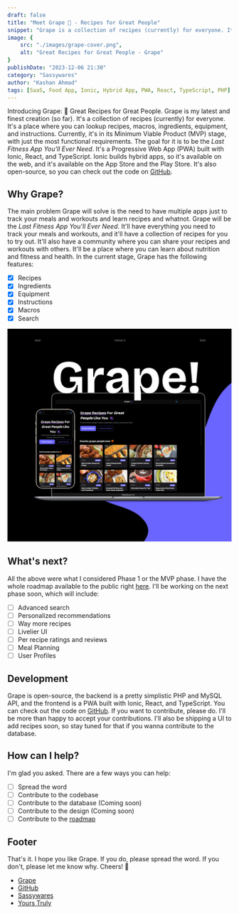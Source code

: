 ```yaml
---
draft: false
title: "Meet Grape 🍇 - Recipes for Great People"
snippet: "Grape is a collection of recipes (currently) for everyone. It's a place where you can lookup recipes, macros, ingredients, equipment, and instructions."
image: {
    src: "./images/grape-cover.png",
    alt: "Great Recipes for Great People - Grape"
}
publishDate: "2023-12-06 21:30"
category: "Sassywares"
author: "Kashan Ahmad"
tags: [SaaS, Food App, Ionic, Hybrid App, PWA, React, TypeScript, PHP]
---
```


Introducing Grape: 🍇 Great Recipes for Great People.
Grape is my latest and finest creation (so far). It's a collection of recipes (currently) for everyone. It's a place where you can lookup recipes, macros, ingredients, equipment, and instructions. Currently, it's in its Minimum Viable Product (MVP) stage, with just the most functional requirements. The goal for it is to be the *Last Fitness App You'll Ever Need*. It's a Progressive Web App (PWA) built with Ionic, React, and TypeScript. Ionic builds hybrid apps, so it's available on the web, and it's available on the App Store and the Play Store. It's also open-source, so you can check out the code on [GitHub](https://github.com/thekayshawn/grapes-pwa).

## Why Grape?

The main problem Grape will solve is the need to have multiple apps just to track your meals and workouts and learn recipes and whatnot. Grape will be the *Last Fitness App You'll Ever Need*. It'll have everything you need to track your meals and workouts, and it'll have a collection of recipes for you to try out. It'll also have a community where you can share your recipes and workouts with others. It'll be a place where you can learn about nutrition and fitness and health. In the current stage, Grape has the following features:

- [x] Recipes
- [x] Ingredients
- [x] Equipment
- [x] Instructions
- [x] Macros
- [x] Search

![App Screenshots](./images/grape-mockup.jpg)

## What's next?

All the above were what I considered Phase 1 or the MVP phase. I have the whole roadmap available to the public right [here](https://sassywares.notion.site/Grape-Roadmap-4157ef32a3f6497c8e2cbe993f36c6d2). I'll be working on the next phase soon, which will include:

- [ ] Advanced search
- [ ] Personalized recommendations
- [ ] Way more recipes
- [ ] Livelier UI
- [ ] Per recipe ratings and reviews
- [ ] Meal Planning
- [ ] User Profiles

## Development

Grape is open-source, the backend is a pretty simplistic PHP and MySQL API, and the frontend is a PWA built with Ionic, React, and TypeScript. You can check out the code on [GitHub](https://github.com/thekayshawn/grapes-pwa). If you want to contribute, please do. I'll be more than happy to accept your contributions. I'll also be shipping a UI to add recipes soon, so stay tuned for that if you wanna contribute to the database.

## How can I help?

I'm glad you asked. There are a few ways you can help:

- [ ] Spread the word
- [ ] Contribute to the codebase
- [ ] Contribute to the database (Coming soon)
- [ ] Contribute to the design (Coming soon)
- [ ] Contribute to the [roadmap](https://sassywares.notion.site/Grape-Roadmap-4157ef32a3f6497c8e2cbe993f36c6d2)

## Footer

That's it. I hope you like Grape. If you do, please spread the word. If you don't, please let me know why. Cheers! 🍻

- [Grape](https://grape.sassywares.com/)
- [GitHub](https://github.com/thekayshawn/grapes-pwa)
- [Sassywares](https://sassywares.com/)
- [Yours Truly](https://kashanahmad.me/)
